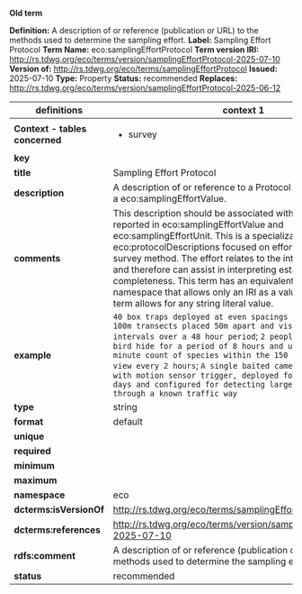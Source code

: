 **Old term**

**Definition:** A description of or reference (publication or URL) to the methods used to determine the sampling effort.
**Label:** Sampling Effort Protocol
**Term Name:** eco:samplingEffortProtocol
**Term version IRI:** http://rs.tdwg.org/eco/terms/version/samplingEffortProtocol-2025-07-10
**Version of:** http://rs.tdwg.org/eco/terms/samplingEffortProtocol
**Issued:** 2025-07-10
**Type:** Property
**Status:** recommended
**Replaces:** http://rs.tdwg.org/eco/terms/version/samplingEffortProtocol-2025-06-12


| definitions | context 1 |
|-|-|
| **Context - tables concerned** | <ul><li>survey</li></ul> |
| **key** |  |
| **title** | Sampling Effort Protocol |
| **description** | A description of or reference to a Protocol used to determine a eco:samplingEffortValue. |
| **comments** | This description should be associated with the values reported in eco:samplingEffortValue and eco:samplingEffortUnit. This is a specialization of eco:protocolDescriptions focused on effort, distinct from the survey method. The effort relates to the intensity of sampling and therefore can assist in interpreting estimates of completeness. This term has an equivalent in the dwciri: namespace that allows only an IRI as a value, whereas this term allows for any string literal value. |
| **example** | `40 box traps deployed at even spacings along 4 parallel 100m transects placed 50m apart and visited at 6 hourly intervals over a 48 hour period`; `2 people occupying a bird hide for a period of 8 hours and undertaking a 30 minute count of species within the 150 degree field of view every 2 hours`; `A single baited camera trap station with motion sensor trigger, deployed for a period of 10 days and configured for detecting large fauna moving through a known traffic way` |
| **type** | string |
| **format** | default |
| **unique** |  |
| **required** |  |
| **minimum** |  |
| **maximum** |  |
| **namespace** | eco |
| **dcterms:isVersionOf** | http://rs.tdwg.org/eco/terms/samplingEffortProtocol |
| **dcterms:references** | http://rs.tdwg.org/eco/terms/version/samplingEffortProtocol-2025-07-10 |
| **rdfs:comment** | A description of or reference (publication or URL) to the methods used to determine the sampling effort. |
| **status** | recommended |

